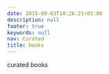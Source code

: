 ```yaml
---
date: 2015-09-03T18:26:21+03:00
description: null
footer: true
keywords: null
nav: Curated
title: books
---
```


curated books